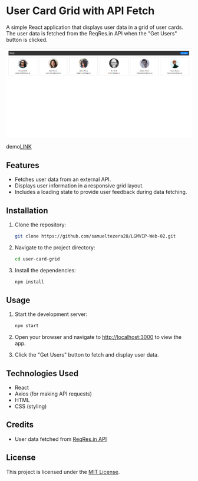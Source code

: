 # User Card Grid with API Fetch

A simple React application that displays user data in a grid of user cards. The user data is fetched from the ReqRes.in API when the "Get Users" button is clicked.

![App Screenshot](./Screenshot.png)

demo[LINK](https://spiffy-otter-fba2f9.netlify.app/)

## Features

- Fetches user data from an external API.
- Displays user information in a responsive grid layout.
- Includes a loading state to provide user feedback during data fetching.

## Installation

1. Clone the repository:

   ```bash
   git clone https://github.com/samueltezera28/LGMVIP-Web-02.git
   ```

2. Navigate to the project directory:

   ```bash
   cd user-card-grid
   ```

3. Install the dependencies:

   ```bash
   npm install
   ```

## Usage

1. Start the development server:

   ```bash
   npm start
   ```

2. Open your browser and navigate to [http://localhost:3000](http://localhost:3000) to view the app.

3. Click the "Get Users" button to fetch and display user data.

## Technologies Used

- React
- Axios (for making API requests)
- HTML
- CSS (styling)

## Credits

- User data fetched from [ReqRes.in API](https://reqres.in/api/users)

## License

This project is licensed under the [MIT License](LICENSE).

```